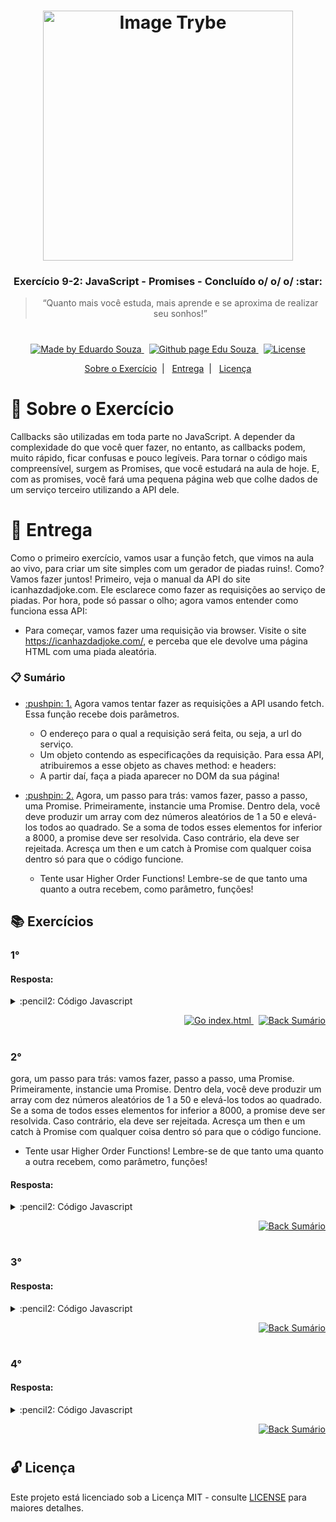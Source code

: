 <h1 align="center">
    <img alt="Image Trybe" src="https://i.ibb.co/d4W2x4g/trybe.png" width="400px" />
</h1>

<h3 align="center">
  Exercício 9-2: JavaScript - Promises - Concluído o/ o/ o/ :star:
</h3>

<blockquote align="center">“Quanto mais você estuda, mais aprende e se aproxima de realizar seu sonhos!”</blockquote>

<h1></h1>

<p align="center">

  <a href="https://www.linkedin.com/in/eduardosouzaprogrammer/">
    <img alt="Made by Eduardo Souza" src="https://img.shields.io/badge/made%20by-Edu%20Souza-%23F8952D">
  </a>&nbsp;

 <a href="https://edusouza-programmer.github.io/">
<img alt="Github page Edu Souza " src="https://img.shields.io/badge/Github%20page-Edu_Souza-orange">
</a>&nbsp;

  <a href="LICENSE" >
    <img alt="License" src="https://img.shields.io/badge/license-MIT-%23F8952D">
  </a>

</p>

<p align="center">
  <a href="#rocket-Sobre-o-Exercício">Sobre o Exercício</a>&nbsp;&nbsp;|&nbsp;&nbsp;
  <a href="#postbox-Entrega">Entrega</a>&nbsp;&nbsp;|&nbsp;&nbsp;
  <a href="#unlock-Licença">Licença</a>
</p>

# :rocket: Sobre o Exercício

Callbacks são utilizadas em toda parte no JavaScript. A depender da complexidade do que você quer fazer, no entanto, as callbacks podem, muito rápido, ficar confusas e pouco legíveis. Para tornar o código mais compreensível, surgem as Promises, que você estudará na aula de hoje. E, com as promises, você fará uma pequena página web que colhe dados de um serviço terceiro utilizando a API dele.

# :postbox: Entrega

Como o primeiro exercício, vamos usar a função fetch, que vimos na aula ao vivo, para criar um site simples com um gerador de piadas ruins!. Como? Vamos fazer juntos!
Primeiro, veja o manual da API do site icanhazdadjoke.com. Ele esclarece como fazer as requisições ao serviço de piadas. Por hora, pode só passar o olho; agora vamos entender como funciona essa API:

- Para começar, vamos fazer uma requisição via browser. Visite o site https://icanhazdadjoke.com/, e perceba que ele devolve uma página HTML com uma piada aleatória.

### :clipboard: Sumário

- <p><a href="#1"> :pushpin: 1.</a> Agora vamos tentar fazer as requisições a API usando fetch. Essa função recebe dois parâmetros.
  
  -  O endereço para o qual a requisição será feita, ou seja, a url do serviço.
  -   Um objeto contendo as especificações da requisição. Para essa API, atribuiremos a esse objeto as chaves method: e headers:
  -   A partir daí, faça a piada aparecer no DOM da sua página!</p>

- <p><a href="#2"> :pushpin: 2.</a> Agora, um passo para trás: vamos fazer, passo a passo, uma Promise. Primeiramente, instancie uma Promise. Dentro dela, você deve produzir um array com dez números aleatórios de 1 a 50 e elevá-los todos ao quadrado. Se a soma de todos esses elementos for inferior a 8000, a promise deve ser resolvida. Caso contrário, ela deve ser rejeitada. Acresça um then e um catch à Promise com qualquer coisa dentro só para que o código funcione.
  
  -  Tente usar Higher Order Functions! Lembre-se de que tanto uma quanto a outra recebem, como parâmetro, funções!</p>


## :books: Exercícios

### 1°

#### Resposta:

<details>
 <summary> :pencil2: Código Javascript</summary>

```js
const API_URL = 'https://icanhazdadjoke.com/';
const myObject = {
  method: 'GET',
  headers: { Accept: 'application/json' },
};

const fetchJoke = (url, config) => {
  return fetch(url, config)
    .then((resp) => resp.json())
    .then((data) => data.joke);
};

const jokeContainer = document.querySelector('#jokeContainer');

window.onload = async () => {
  jokeContainer.innerHTML = await fetchJoke(API_URL, myObject);
};
```

</details>

<p align="right">
   <a href="https://edusouza-programmer.github.io/Trybe_Exercicio_9-2_Edu_Souza//parte-1/challenge_1-o_modelo_boxer.html">
    <img alt="Go index.html" src="https://img.shields.io/badge/Go-index.html-orange">
    </a>&nbsp;
    <a href="#clipboard-Sumário">
    <img alt="Back Sumário" src="https://img.shields.io/badge/Back-Sum%C3%A1rio-orange">
  </a>
</p>

#

### 2°

gora, um passo para trás: vamos fazer, passo a passo, uma Promise. Primeiramente, instancie uma Promise. Dentro dela, você deve produzir um array com dez números aleatórios de 1 a 50 e elevá-los todos ao quadrado. Se a soma de todos esses elementos for inferior a 8000, a promise deve ser resolvida. Caso contrário, ela deve ser rejeitada. Acresça um then e um catch à Promise com qualquer coisa dentro só para que o código funcione.
  
  -  Tente usar Higher Order Functions! Lembre-se de que tanto uma quanto a outra recebem, como parâmetro, funções!

#### Resposta:

<details>
 <summary> :pencil2: Código Javascript</summary>

```js
// Minha primeira solução para números aleatórios

/* const randomNumberGeneratorForArray = (amount, rangerNumber) => {
  const outputArray = [];
  for (let index = 1; index <= amount; index++) {
    let randomNumber = Math.pow(
      Math.floor(Math.random() * rangerNumber + 1),
      2
    );
    outputArray.push(randomNumber);
  }
  return outputArray;
}; */

// const numbersRandom = randomNumberGeneratorForArray(10, 50);
// const sumTotalNumbers = numbersRandom.reduce((acc, number) => acc + number, 0);

const numbersRandomArray = Array.from({ length: 10 }, () =>
  Math.pow(Math.floor(Math.random() * 50 + 1), 2)
);
const sumTotalNumbers = numbersRandomArray.reduce(
  (acc, number) => acc + number,
  0
);

const promiseTest = (number) => {
  return new Promise((res, error) => (number < 8000 ? res() : error()))
    .then(() => console.log('O numero foi MENOR que 8000-->RESOLVIDA'))
    .catch(() => console.log('O numero foi MAIOR que 8000-->REJEITADA'));
};
promiseTest(sumTotalNumbers);
console.log(sumTotalNumbers);
```

</details>

<p align="right">
    <a href="#clipboard-Sumário">
    <img alt="Back Sumário" src="https://img.shields.io/badge/Back-Sum%C3%A1rio-orange">
  </a>
</p>

#

### 3°

#### Resposta:

<details>
 <summary> :pencil2: Código Javascript</summary>

```js

```

</details>

<p align="right">
    <a href="#clipboard-Sumário">
    <img alt="Back Sumário" src="https://img.shields.io/badge/Back-Sum%C3%A1rio-orange">
  </a>
</p>

#

### 4°

#### Resposta:

<details>
 <summary> :pencil2: Código Javascript</summary>

```js

```

</details>

<p align="right">
    <a href="#clipboard-Sumário">
    <img alt="Back Sumário" src="https://img.shields.io/badge/Back-Sum%C3%A1rio-orange">
  </a>
</p>

#

## :unlock: Licença

Este projeto está licenciado sob a Licença MIT - consulte [LICENSE](https://opensource.org/licenses/MIT) para maiores detalhes.
